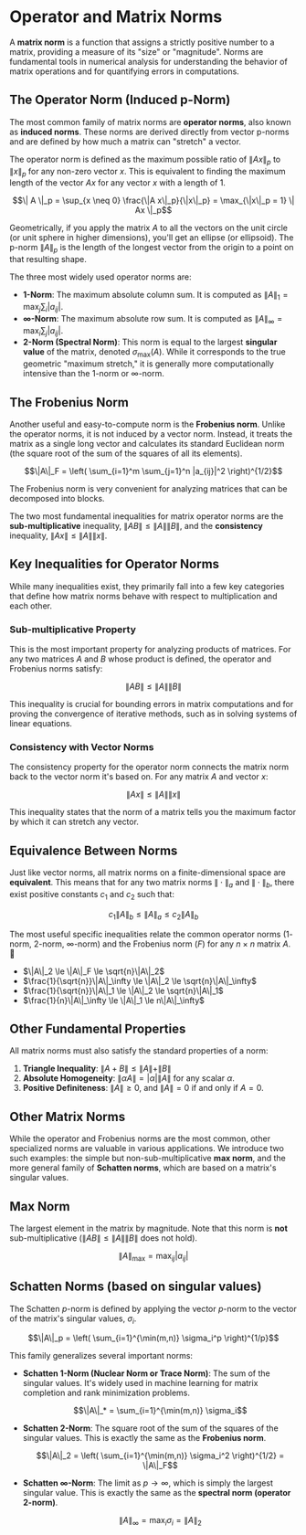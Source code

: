 # Operator and Matrix Norms

A **matrix norm** is a function that assigns a strictly positive number to a matrix, providing a measure of its "size" or "magnitude". Norms are fundamental tools in numerical analysis for understanding the behavior of matrix operations and for quantifying errors in computations.

## The Operator Norm (Induced p-Norm)

The most common family of matrix norms are **operator norms**, also known as **induced norms**. These norms are derived directly from vector p-norms and are defined by how much a matrix can "stretch" a vector.

The operator norm is defined as the maximum possible ratio of $\|Ax\|_p$ to $\|x\|_p$ for any non-zero vector $x$. This is equivalent to finding the maximum length of the vector $Ax$ for any vector $x$ with a length of 1.

$$\| A \|_p = \sup_{x \neq 0} \frac{\|A x\|_p}{\|x\|_p} = \max_{\|x\|_p = 1} \| Ax \|_p$$

Geometrically, if you apply the matrix $A$ to all the vectors on the unit circle (or unit sphere in higher dimensions), you'll get an ellipse (or ellipsoid). The p-norm $\|A\|_p$ is the length of the longest vector from the origin to a point on that resulting shape.

The three most widely used operator norms are:
* **1-Norm**: The maximum absolute column sum. It is computed as $\|A\|_1 = \max_j \sum_i |a_{ij}|$.
* **$\infty$-Norm**: The maximum absolute row sum. It is computed as $\|A\|_\infty = \max_i \sum_j |a_{ij}|$.
* **2-Norm (Spectral Norm)**: This norm is equal to the largest **singular value** of the matrix, denoted $\sigma_{\max}(A)$. While it corresponds to the true geometric "maximum stretch," it is generally more computationally intensive than the 1-norm or $\infty$-norm.

## The Frobenius Norm

Another useful and easy-to-compute norm is the **Frobenius norm**. Unlike the operator norms, it is not induced by a vector norm. Instead, it treats the matrix as a single long vector and calculates its standard Euclidean norm (the square root of the sum of the squares of all its elements).

$$\|A\|_F = \left( \sum_{i=1}^m \sum_{j=1}^n |a_{ij}|^2 \right)^{1/2}$$

The Frobenius norm is very convenient for analyzing matrices that can be decomposed into blocks.

The two most fundamental inequalities for matrix operator norms are the **sub-multiplicative** inequality, $\|AB\| \le \|A\| \|B\|$, and the **consistency** inequality, $\|Ax\| \le \|A\| \|x\|$.

## Key Inequalities for Operator Norms

While many inequalities exist, they primarily fall into a few key categories that define how matrix norms behave with respect to multiplication and each other.

### Sub-multiplicative Property

This is the most important property for analyzing products of matrices. For any two matrices $A$ and $B$ whose product is defined, the operator and Frobenius norms satisfy:

$$\|AB\| \le \|A\| \|B\|$$

This inequality is crucial for bounding errors in matrix computations and for proving the convergence of iterative methods, such as in solving systems of linear equations.

### Consistency with Vector Norms

The consistency property for the operator norm connects the matrix norm back to the vector norm it's based on. For any matrix $A$ and vector $x$:

$$\|Ax\| \le \|A\| \|x\|$$

This inequality states that the norm of a matrix tells you the maximum factor by which it can stretch any vector.

## Equivalence Between Norms

Just like vector norms, all matrix norms on a finite-dimensional space are **equivalent**. This means that for any two matrix norms $\|\cdot\|_a$ and $\|\cdot\|_b$, there exist positive constants $c_1$ and $c_2$ such that:

$$c_1 \|A\|_b \le \|A\|_a \le c_2 \|A\|_b$$

The most useful specific inequalities relate the common operator norms ($1$-norm, $2$-norm, $\infty$-norm) and the Frobenius norm ($F$) for any $n \times n$ matrix $A$. 📐

* $\|A\|_2 \le \|A\|_F \le \sqrt{n}\|A\|_2$
* $\frac{1}{\sqrt{n}}\|A\|_\infty \le \|A\|_2 \le \sqrt{n}\|A\|_\infty$
* $\frac{1}{\sqrt{n}}\|A\|_1 \le \|A\|_2 \le \sqrt{n}\|A\|_1$
* $\frac{1}{n}\|A\|_\infty \le \|A\|_1 \le n\|A\|_\infty$

## Other Fundamental Properties

All matrix norms must also satisfy the standard properties of a norm:
1.  **Triangle Inequality**: $\|A+B\| \le \|A\| + \|B\|$
2.  **Absolute Homogeneity**: $\|\alpha A\| = |\alpha| \|A\|$ for any scalar $\alpha$.
3.  **Positive Definiteness**: $\|A\| \ge 0$, and $\|A\|=0$ if and only if $A=0$.

## Other Matrix Norms

While the operator and Frobenius norms are the most common, other specialized norms are valuable in various applications. We introduce two such examples: the simple but non-sub-multiplicative **max norm**, and the more general family of **Schatten norms**, which are based on a matrix's singular values.

## Max Norm

The largest element in the matrix by magnitude. Note that this norm is **not** sub-multiplicative ($\|AB\| \le \|A\|\|B\|$ does not hold).

$$\|A\|_{\text{max}} = \max_{ij} |a_{ij}|$$

## Schatten Norms (based on singular values)

The Schatten $p$-norm is defined by applying the vector $p$-norm to the vector of the matrix's singular values, $\sigma_i$.

$$\|A\|_p = \left( \sum_{i=1}^{\min(m,n)} \sigma_i^p \right)^{1/p}$$

This family generalizes several important norms:

* **Schatten 1-Norm (Nuclear Norm or Trace Norm)**: The sum of the singular values. It's widely used in machine learning for matrix completion and rank minimization problems.

    $$\|A\|_* = \sum_{i=1}^{\min(m,n)} \sigma_i$$

* **Schatten 2-Norm**: The square root of the sum of the squares of the singular values. This is exactly the same as the **Frobenius norm**.

    $$\|A\|_2 = \left( \sum_{i=1}^{\min(m,n)} \sigma_i^2 \right)^{1/2} = \|A\|_F$$

* **Schatten $\infty$-Norm**: The limit as $p \to \infty$, which is simply the largest singular value. This is exactly the same as the **spectral norm (operator 2-norm)**.

    $$\|A\|_\infty = \max_i \sigma_i = \|A\|_2$$